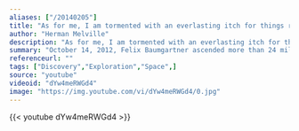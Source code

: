 ```yaml
---
aliases: ["/20140205"]
title: "As for me, I am tormented with an everlasting itch for things remote. I love to sail forbidden seas, and land on barbarous coasts."
author: "Herman Melville"
description: "As for me, I am tormented with an everlasting itch for things remote. I love to sail forbidden seas, and land on barbarous coasts. - Herman Melville quotes from GetInspired365.com"
summary: "October 14, 2012, Felix Baumgartner ascended more than 24 miles above Earth's surface to the edge of space in a stratospheric balloon. Millions across the globe watched as he opened the door of the capsule, stepped off the platform, and broke the speed of sound while free falling safely back to Earth. Felix set three world records that day—and inspired us all to reach beyond the limits of our own realities, and reimagine our potential to achieve the incredible."
referenceurl: ""
tags: ["Discovery","Exploration","Space",]
source: "youtube"
videoid: "dYw4meRWGd4"
image: "https://img.youtube.com/vi/dYw4meRWGd4/0.jpg"
---
```


{{< youtube dYw4meRWGd4 >}}
